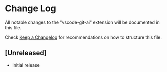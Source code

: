 # Change Log

All notable changes to the "vscode-git-ai" extension will be documented in this file.

Check [Keep a Changelog](http://keepachangelog.com/) for recommendations on how to structure this file.

## [Unreleased]

- Initial release